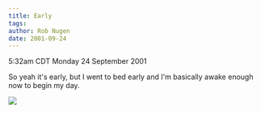 ```yaml
---
title: Early
tags: 
author: Rob Nugen
date: 2001-09-24
---
```


<title></title>
<p class=date>5:32am CDT Monday 24 September 2001</p>

<p>So yeah it's early, but I went to bed early and I'm basically awake
enough now to begin my day.</p>

<p><img src='/images/rob/wL-ROB.gif'/></p>

